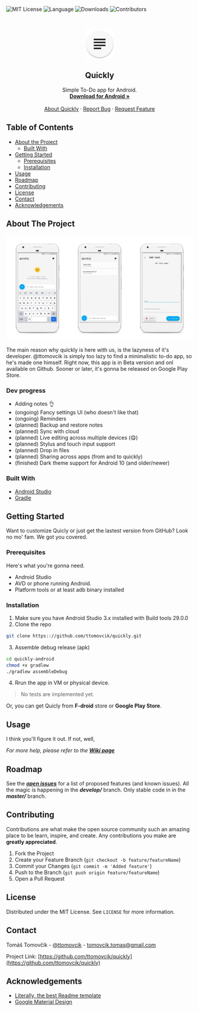 <!--
*** Thank you @othneildrew for this awesome template!!1
-->

![MIT License][badge-license]
![Language][badge-language]
![Downloads][badge-downloads]
![Contributors][badge-contributors]

<!-- PROJECT LOGO -->
<br />
<p align="center">
  <a href="https://github.com/ttomovcik/quickly">
    <img src="quickly-android/app/src/main/ic_launcher-web.png" alt="Quickly app icon" width="80" height="80">
  </a>

  <h2 align="center">Quickly</h2>

  <p align="center">
    Simple To-Do app for Android.
    <br />
    <a href="https://github.com/ttomovcik/quickly/releases"><strong>Download for Android »</strong></a>
    <br />
    <br />
    <a href="https://github.com/ttomovcik/quickly">About Quickly</a>
    ·
    <a href="https://github.com/ttomovcik/quickly/issues">Report Bug</a>
    ·
    <a href="https://github.com/ttomovcik/quickly/issues">Request Feature</a>
  </p>
</p>



<!-- TABLE OF CONTENTS -->
## Table of Contents

* [About the Project](#about-the-project)
  * [Built With](#built-with)
* [Getting Started](#getting-started)
  * [Prerequisites](#prerequisites)
  * [Installation](#installation)
* [Usage](#usage)
* [Roadmap](#roadmap)
* [Contributing](#contributing)
* [License](#license)
* [Contact](#contact)
* [Acknowledgements](#acknowledgements)



<!-- ABOUT THE PROJECT -->
## About The Project

[![Quickly screenshot][screenshot]](https://github.com/ttomovcik/quickly)

The main reason why quickly is here with us, is the lazyness of it's developer. @ttomovcik is simply 
too lazy to find a minimalistic to-do app, so he's made one himself. Right now, this app is in Beta version and onl available on Github.
Sooner or later, it's gonna be released on Google Play Store.

### Dev progress
* Adding notes 👌
* (ongoing) Fancy settings UI (who doesn't like that)
* (ongoing) Reminders
* (planned) Backup and restore notes
* (planned) Sync with cloud
* (planned) Live editing across multiple devices (😋)
* (planned) Stylus and touch input support
* (planned) Drop in files
* (planned) Sharing across apps (from and to quickly)
* (finished) Dark theme support for Android 10 (and older/newer)

### Built With
* [Android Studio](https://developer.android.com/studio)
* [Gradle](https://gradle.org/)

<!-- GETTING STARTED -->
## Getting Started

Want to customize Quicly or just get the lastest version from GitHub? Look no mo' fam. We got you covered.

### Prerequisites

Here's what you're gonna need.
* Android Studio
* AVD or phone running Android.
* Platform tools or at least adb binary installed

### Installation

1. Make sure you have Android Studio 3.x installed with Build tools 29.0.0
2. Clone the repo
```sh
git clone https:://github.com/ttomovcik/quickly.git
```
3. Assemble debug release (apk)
```sh
cd quickly-android
chmod +x gradlew
./gradlew assembleDebug
```
4. Rrun the app in VM or physical device.

> No tests are implemented yet.

Or, you can get Quicly from **F-droid** store or **Google Play Store**.

## Usage

I think you'll figure it out. If not, well,

_For more help, please refer to the [**Wiki page**](https://github.com/ttomovcik/quickly/wiki)_

## Roadmap

See the [_**open issues**_](https://github.com/ttomovcik/quickly/issues) for a list of proposed features (and known issues).
All the magic is happening in the _**develop/**_ branch. Only stable code in in the _**master/**_ branch.

## Contributing

Contributions are what make the open source community such an amazing place to be learn, inspire, and create. Any contributions you make are **greatly appreciated**.

1. Fork the Project
2. Create your Feature Branch (`git checkout -b feature/featureName`)
3. Commit your Changes (`git commit -m 'Added feature'`)
4. Push to the Branch (`git push origin feature/featureName`)
5. Open a Pull Request


## License

Distributed under the MIT License. See `LICENSE` for more information.

## Contact

Tomáš Tomovčík - [@ttomovcik](https://ttomovcik.github.io) - tomovcik.tomas@gmail.com

Project Link: [https://github.com/ttomovcik/quickly](https://github.com/ttomovcik/quickly)

## Acknowledgements

* [Literally, the best Readme template](https://github.com/othneildrew/Best-README-Template)
* [Google Material Design](https://material.io/develop/android/)


<!-- MARKDOWN LINKS & IMAGES -->
<!-- https://www.markdownguide.org/basic-syntax/#reference-style-links -->
<!-- Badges -->
[badge-license]: https://img.shields.io/github/license/ttomovcik/quickly?color=00CC6A&style=flat-square
[badge-language]: https://img.shields.io/github/languages/top/ttomovcik/quickly?color=E81123&style=flat-square
[badge-downloads]: https://img.shields.io/github/downloads/ttomovcik/quickly/total?color=0078D7&style=flat-square
[badge-contributors]: https://img.shields.io/github/contributors/ttomovcik/quickly?color=EA005E&style=flat-square

<!-- Others -->
[screenshot]: docs/screenshots/light.jpg
